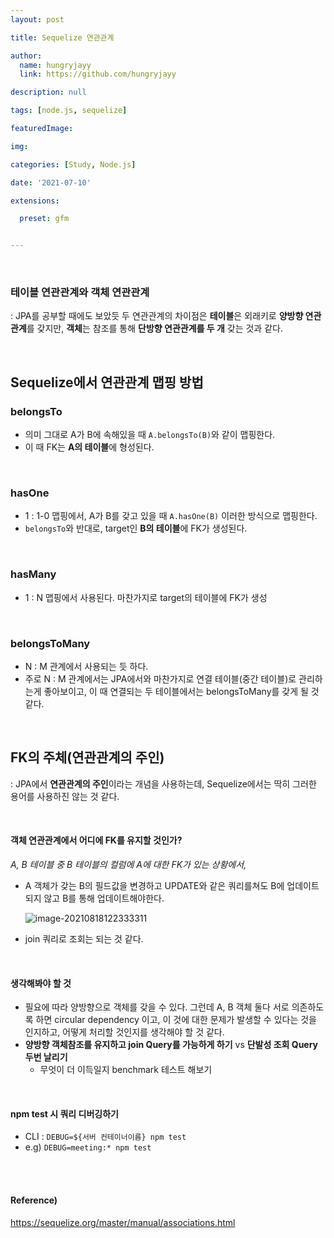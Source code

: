 ```yaml
---
layout: post

title: Sequelize 연관관계

author: 
  name: hungryjayy
  link: https://github.com/hungryjayy

description: null

tags: [node.js, sequelize]

featuredImage: 

img: 

categories: [Study, Node.js]

date: '2021-07-10'

extensions:

  preset: gfm


---
```


<br>

### 테이블 연관관계와 객체 연관관계

: JPA를 공부할 때에도 보았듯 두 연관관계의 차이점은 **테이블**은 외래키로 **양방향 연관관계**를 갖지만, **객체**는 참조를 통해 **단방향 연관관계를 두 개** 갖는 것과 같다.

<br>

## Sequelize에서 연관관계 맵핑 방법

### belongsTo

* 의미 그대로 A가 B에 속해있을 때 `A.belongsTo(B)`와 같이 맵핑한다.
* 이 때 FK는 **A의 테이블**에 형성된다.

<br>

### hasOne

* 1 : 1-0 맵핑에서, A가 B를 갖고 있을 때 `A.hasOne(B)` 이러한 방식으로 맵핑한다.
* `belongsTo`와 반대로, target인 **B의 테이블**에 FK가 생성된다.

<br>

### hasMany

* 1 : N 맵핑에서 사용된다. 마찬가지로 target의 테이블에 FK가 생성

<br>

### belongsToMany

* N : M 관계에서 사용되는 듯 하다.
* 주로 N : M 관계에서는 JPA에서와 마찬가지로 연결 테이블(중간 테이블)로 관리하는게 좋아보이고, 이 때 연결되는 두 테이블에서는 belongsToMany를 갖게 될 것 같다.

<br>

## FK의 주체(연관관계의 주인)

: JPA에서 **연관관계의 주인**이라는 개념을 사용하는데, Sequelize에서는 딱히 그러한 용어를 사용하진 않는 것 같다.

<br>

#### 객체 연관관계에서 어디에 FK를 유지할 것인가?

*A, B 테이블 중 B 테이블의 컬럼에 A에 대한 FK가 있는 상황에서,*

* A 객체가 갖는 B의 필드값을 변경하고 UPDATE와 같은 쿼리를쳐도 B에 업데이트 되지 않고 B를 통해 업데이트해야한다.

  ![image-20210818122333311](https://hungryjayy.github.io/assets/img/Node.js/query_error.png) 

* join 쿼리로 조회는 되는 것 같다.

<br>

#### 생각해봐야 할 것

* 필요에 따라 양방향으로 객체를 갖을 수 있다. 그런데 A, B 객체 둘다 서로 의존하도록 하면 circular dependency 이고, 이 것에 대한 문제가 발생할 수 있다는 것을 인지하고, 어떻게 처리할 것인지를 생각해야 할 것 같다.
* **양방향 객체참조를 유지하고 join Query를 가능하게 하기** vs **단발성 조회 Query 두번 날리기**
  * 무엇이 더 이득일지 benchmark 테스트 해보기

<br>

#### npm test 시 쿼리 디버깅하기

* CLI : `DEBUG=${서버 컨테이너이름} npm test`
* e.g) `DEBUG=meeting:* npm test`

<br><br>

#### Reference)

https://sequelize.org/master/manual/associations.html

